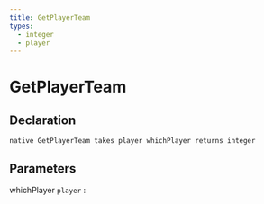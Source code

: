 ```yaml
---
title: GetPlayerTeam
types:
  - integer
  - player
---
```


# GetPlayerTeam

## Declaration

```jass
native GetPlayerTeam takes player whichPlayer returns integer
```

## Parameters
whichPlayer `player`
: 
